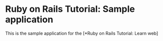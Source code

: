 # Ruby on Rails Tutorial: Sample application

This is the sample application for the 
[*Ruby on Rails Tutorial:
Learn web]